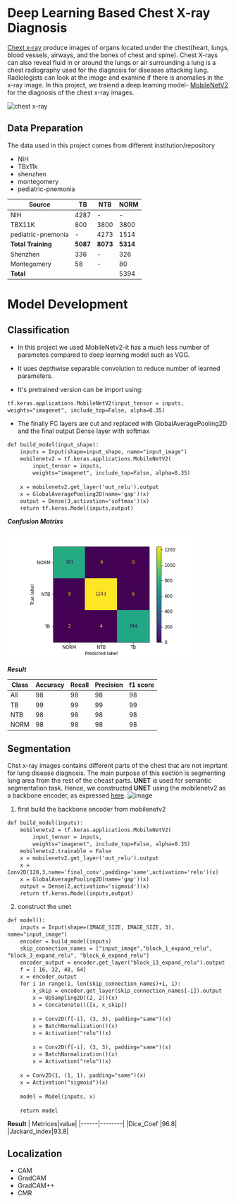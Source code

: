 # Deep Learning Based Chest X-ray Diagnosis

[Chext x-ray](https://www.mayoclinic.org/tests-procedures/chest-x-rays/about/pac-20393494) produce images of organs located under the chest(heart, lungs, blood vessels, airways, and the bones of chest and spine). Chest X-rays can also reveal fluid in or around the lungs or air surrounding a lung
is a chest radiography used for the diagnosis for diseases attacking lung. Radiologists can look at the image and examine if there is anomalies in the x-ray image. In this project, we traiend a deep learning model- [MobileNetV2](https://www.tensorflow.org/api_docs/python/tf/keras/applications/mobilenet_v2/MobileNetV2) for the diagnosis of the chest x-ray images.

![chest x-ray](https://user-images.githubusercontent.com/39334921/184656878-2da1a3a8-825e-481e-a972-1911b5df420f.png)

## Data Preparation
The data used in this project comes from different institution/repository
- NIH
- TBx11k
- shenzhen
- montegomery
- pediatric-pnemonia

| Source|TB | NTB | NORM|
|-------|---|-----|------|
|NIH|4287|-|-|
|TBX11K|800|3800|3800|
|pediatric-pnemonia|-|4273|1514|
|**Total Training**|**5087**|**8073**|**5314**|
|Shenzhen|336|-|326|
|Montegomery|58|-|80|
|**Total**|||5394|

# Model Development
## Classification
- In this project we used MobileNetv2-it has a much less number of parametes compared to deep learning model such as VGG. 
- It uses depthwise separable convolution to reduce number of learned parameters.

- It's pretrained version can be import using:
```
tf.keras.applications.MobileNetV2(input_tensor = inputs, weights="imagenet", include_top=False, alpha=0.35)
```

- The finally FC layers are cut and replaced with GlobalAveragePooling2D and the final output Dense layer with softmax
```
def build_model(input_shape):
    inputs = Input(shape=input_shape, name="input_image")
    mobilenetv2 = tf.keras.applications.MobileNetV2(
        input_tensor = inputs, 
        weights="imagenet", include_top=False, alpha=0.35)
    
    x = mobilenetv2.get_layer('out_relu').output
    x = GlobalAveragePooling2D(name='gap')(x)
    output = Dense(3,activation='softmax')(x)
    return tf.keras.Model(inputs,output)
```
***Confusion Matrixs***

![cm](https://github.com/degagawolde/DeepLearningBasedTBDiagnosis/blob/main/images/confusionmatrix.png)

***Result***

| Class|Accuracy|Recall|Precision|f1 score|
|---|----|------|---------|--------|
|All|98|98|98|98|
|TB |99|99|99|99|
|NTB|98|98|98|98|
|NORM|98|98|98|98|

## Segmentation
Chst x-ray images contains different parts of the chest that are not imprtant for lung disease diagnosis. The main purpose of this section is segmenting lung area from the rest of the cheast parts. **UNET** is used for semantic segmentation task. Hence, we constructed **UNET** using the mobilenetv2 as a backbone encoder, as expressed [here](https://github.com/nikhilroxtomar/Unet-with-Pretrained-Encoder/blob/master/U-Net_with_Pretrained_MobileNetV2_as_Encoder.ipynb?ref=morioh.com&utm_source=morioh.com). 
![image](https://github.com/nikhilroxtomar/Unet-with-Pretrained-Encoder/raw/5898a1e1ee66df875239d679839a30e419b20375//images/u-net-architecture.png)
1. first build the backbone encoder from mobilenetv2
```
def build_model(inputs):
    mobilenetv2 = tf.keras.applications.MobileNetV2(
        input_tensor = inputs, 
        weights="imagenet", include_top=False, alpha=0.35)
    mobilenetv2.trainable = False
    x = mobilenetv2.get_layer('out_relu').output
    x = Conv2D(128,3,name='final_conv',padding='same',activation='relu')(x)
    x = GlobalAveragePooling2D(name='gap')(x)
    output = Dense(2,activation='sigmoid')(x)
    return tf.keras.Model(inputs,output)
```

2. construct the unet
```
def model():
    inputs = Input(shape=(IMAGE_SIZE, IMAGE_SIZE, 3), name="input_image")
    encoder = build_model(inputs)
    skip_connection_names = ["input_image","block_1_expand_relu", "block_3_expand_relu", "block_6_expand_relu"]
    encoder_output = encoder.get_layer("block_13_expand_relu").output
    f = [ 16, 32, 48, 64]
    x = encoder_output
    for i in range(1, len(skip_connection_names)+1, 1):
        x_skip = encoder.get_layer(skip_connection_names[-i]).output
        x = UpSampling2D((2, 2))(x)
        x = Concatenate()([x, x_skip])
        
        x = Conv2D(f[-i], (3, 3), padding="same")(x)
        x = BatchNormalization()(x)
        x = Activation("relu")(x)
        
        x = Conv2D(f[-i], (3, 3), padding="same")(x)
        x = BatchNormalization()(x)
        x = Activation("relu")(x)
        
    x = Conv2D(1, (1, 1), padding="same")(x)
    x = Activation("sigmoid")(x)
    
    model = Model(inputs, x)
    
    return model
```
**Result**
| Metrices|value|
|------|--------|
|Dice_Coef    |96.8|    
|Jackard_index|93.8|  


## Localization
- CAM
- GradCAM
- GradCAM++
- CMR
